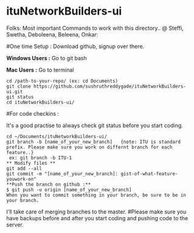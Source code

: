# ituNetworkBuilders-ui

Folks: 
Most important Commands to work with this directory.. 
@ Steffi, Swetha, Deboleena, Beleena, Onkar: 

#One time Setup : 
Download github, signup over there. 

**Windows Users :**
Go to git bash 

**Mac Users :**
Go to terminal

```
cd /path-to-your-repo/ (ex: cd Documents)
git clone https://github.com/sushruthreddygade/ituNetworkBuilders-ui.git
git status
cd ituNetworkBuilders-ui/

```

#For code checkins : 

It's a good practise to always check git status before you start coding. 

```
cd ~/Documents/ituNetworkBuilders-ui/
git branch -b [name_of_your_new_branch]   {note: ITU is standard prefix. Please make sure you work on differnt branch for each feature..}
 ex: git branch -b ITU-1
** Modify files **
git add --all
git commit -m "[name_of_your_new_branch]: gist-of-what-feature-youwork-on"
**Push the branch on github :**
$ git push -u origin [name_of_your_new_branch]
When you want to commit something in your branch, be sure to be in your branch.
```

I'll take care of merging branches to the master. 
#Please make sure you have backups before and after you start coding and pushing code to the server. 
